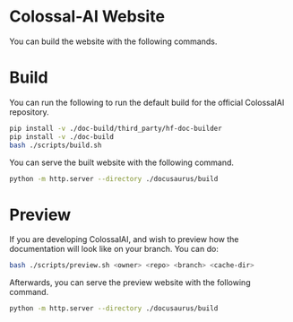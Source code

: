 # Colossal-AI Website

You can build the website with the following commands.

# Build

You can run the following to run the default build for the official ColossalAI repository.

```bash
pip install -v ./doc-build/third_party/hf-doc-builder
pip install -v ./doc-build
bash ./scripts/build.sh
```

You can serve the built website with the following command.

```bash
python -m http.server --directory ./docusaurus/build
```


# Preview

If you are developing ColossalAI, and wish to preview how the documentation will look like on your branch. You can do:

```bash
bash ./scripts/preview.sh <owner> <repo> <branch> <cache-dir>
```

Afterwards, you can serve the preview website with the following command.

```bash
python -m http.server --directory ./docusaurus/build
```